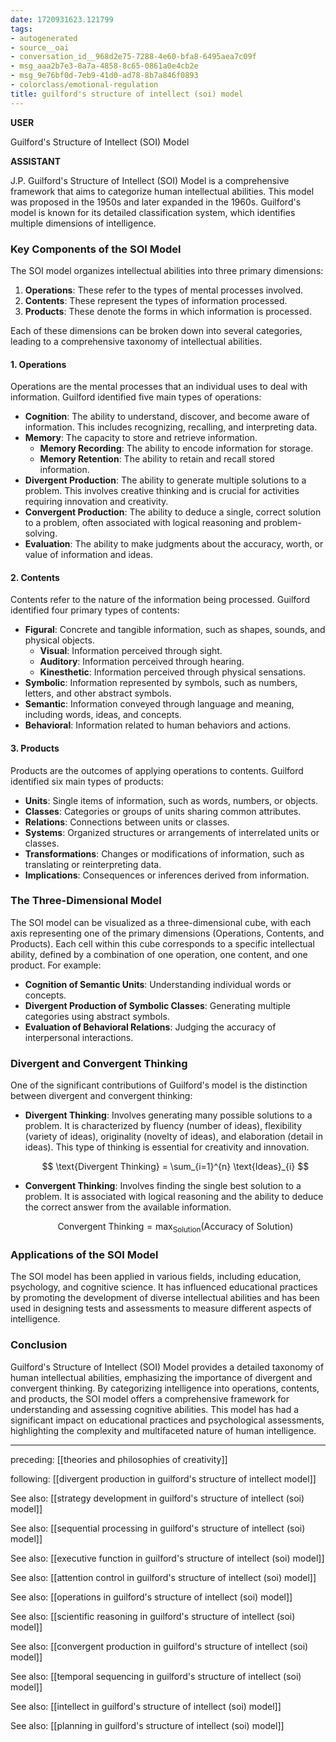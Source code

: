 ```yaml
---
date: 1720931623.121799
tags:
- autogenerated
- source__oai
- conversation_id__968d2e75-7288-4e60-bfa8-6495aea7c09f
- msg_aaa2b7e3-8a7a-4858-8c65-0861a0e4cb2e
- msg_9e76bf0d-7eb9-41d0-ad78-8b7a846f0893
- colorclass/emotional-regulation
title: guilford's structure of intellect (soi) model
---
```


**USER**

Guilford's Structure of Intellect (SOI) Model


**ASSISTANT**

J.P. Guilford's Structure of Intellect (SOI) Model is a comprehensive framework that aims to categorize human intellectual abilities. This model was proposed in the 1950s and later expanded in the 1960s. Guilford's model is known for its detailed classification system, which identifies multiple dimensions of intelligence. 

### Key Components of the SOI Model

The SOI model organizes intellectual abilities into three primary dimensions:

1. **Operations**: These refer to the types of mental processes involved.
2. **Contents**: These represent the types of information processed.
3. **Products**: These denote the forms in which information is processed.

Each of these dimensions can be broken down into several categories, leading to a comprehensive taxonomy of intellectual abilities.

#### 1. Operations
Operations are the mental processes that an individual uses to deal with information. Guilford identified five main types of operations:

- **Cognition**: The ability to understand, discover, and become aware of information. This includes recognizing, recalling, and interpreting data.
- **Memory**: The capacity to store and retrieve information.
  - **Memory Recording**: The ability to encode information for storage.
  - **Memory Retention**: The ability to retain and recall stored information.
- **Divergent Production**: The ability to generate multiple solutions to a problem. This involves creative thinking and is crucial for activities requiring innovation and creativity.
- **Convergent Production**: The ability to deduce a single, correct solution to a problem, often associated with logical reasoning and problem-solving.
- **Evaluation**: The ability to make judgments about the accuracy, worth, or value of information and ideas.

#### 2. Contents
Contents refer to the nature of the information being processed. Guilford identified four primary types of contents:

- **Figural**: Concrete and tangible information, such as shapes, sounds, and physical objects.
  - **Visual**: Information perceived through sight.
  - **Auditory**: Information perceived through hearing.
  - **Kinesthetic**: Information perceived through physical sensations.
- **Symbolic**: Information represented by symbols, such as numbers, letters, and other abstract symbols.
- **Semantic**: Information conveyed through language and meaning, including words, ideas, and concepts.
- **Behavioral**: Information related to human behaviors and actions.

#### 3. Products
Products are the outcomes of applying operations to contents. Guilford identified six main types of products:

- **Units**: Single items of information, such as words, numbers, or objects.
- **Classes**: Categories or groups of units sharing common attributes.
- **Relations**: Connections between units or classes.
- **Systems**: Organized structures or arrangements of interrelated units or classes.
- **Transformations**: Changes or modifications of information, such as translating or reinterpreting data.
- **Implications**: Consequences or inferences derived from information.

### The Three-Dimensional Model

The SOI model can be visualized as a three-dimensional cube, with each axis representing one of the primary dimensions (Operations, Contents, and Products). Each cell within this cube corresponds to a specific intellectual ability, defined by a combination of one operation, one content, and one product. For example:

- **Cognition of Semantic Units**: Understanding individual words or concepts.
- **Divergent Production of Symbolic Classes**: Generating multiple categories using abstract symbols.
- **Evaluation of Behavioral Relations**: Judging the accuracy of interpersonal interactions.

### Divergent and Convergent Thinking

One of the significant contributions of Guilford's model is the distinction between divergent and convergent thinking:

- **Divergent Thinking**: Involves generating many possible solutions to a problem. It is characterized by fluency (number of ideas), flexibility (variety of ideas), originality (novelty of ideas), and elaboration (detail in ideas). This type of thinking is essential for creativity and innovation.
  
  $$ \text{Divergent Thinking} = \sum_{i=1}^{n} \text{Ideas}_{i} $$

- **Convergent Thinking**: Involves finding the single best solution to a problem. It is associated with logical reasoning and the ability to deduce the correct answer from the available information.
  
  $$ \text{Convergent Thinking} = \max_{\text{Solution}} \left( \text{Accuracy of Solution} \right) $$

### Applications of the SOI Model

The SOI model has been applied in various fields, including education, psychology, and cognitive science. It has influenced educational practices by promoting the development of diverse intellectual abilities and has been used in designing tests and assessments to measure different aspects of intelligence.

### Conclusion

Guilford's Structure of Intellect (SOI) Model provides a detailed taxonomy of human intellectual abilities, emphasizing the importance of divergent and convergent thinking. By categorizing intelligence into operations, contents, and products, the SOI model offers a comprehensive framework for understanding and assessing cognitive abilities. This model has had a significant impact on educational practices and psychological assessments, highlighting the complexity and multifaceted nature of human intelligence.


---

preceding: [[theories and philosophies of creativity]]  


following: [[divergent production in guilford's structure of intellect model]]

See also: [[strategy development in guilford's structure of intellect (soi) model]]


See also: [[sequential processing in guilford's structure of intellect (soi) model]]


See also: [[executive function in guilford's structure of intellect (soi) model]]


See also: [[attention control in guilford's structure of intellect (soi) model]]


See also: [[operations in guilford's structure of intellect (soi) model]]


See also: [[scientific reasoning in guilford's structure of intellect (soi) model]]


See also: [[convergent production in guilford's structure of intellect (soi) model]]


See also: [[temporal sequencing in guilford's structure of intellect (soi) model]]


See also: [[intellect in guilford's structure of intellect (soi) model]]


See also: [[planning in guilford's structure of intellect (soi) model]]